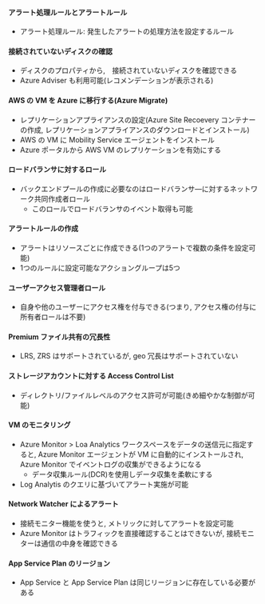 #### アラート処理ルールとアラートルール
- アラート処理ルール: 発生したアラートの処理方法を設定するルール

#### 接続されていないディスクの確認 
- ディスクのプロパティから,　接続されていないディスクを確認できる
- Azure Adviser も利用可能(レコメンデーションが表示される)

#### AWS の VM を Azure に移行する(Azure Migrate)
- レプリケーションアプライアンスの設定(Azure Site Recoevery コンテナーの作成, レプリケーションアプライアンスのダウンロードとインストール)
- AWS の VM に Mobility Service エージェントをインストール
- Azure ポータルから AWS VM のレプリケーションを有効にする

#### ロードバランサに対するロール
- バックエンドプールの作成に必要なのはロードバランサ―に対するネットワーク共同作成者ロール
  - このロールでロードバランサのイベント取得も可能

#### アラートルールの作成
- アラートはリソースごとに作成できる(1つのアラートで複数の条件を設定可能)
- 1つのルールに設定可能なアクショングループは5つ

#### ユーザーアクセス管理者ロール
- 自身や他のユーザーにアクセス権を付与できる(つまり, アクセス権の付与に所有者ロールは不要)

#### Premium ファイル共有の冗長性
- LRS, ZRS はサポートされているが, geo 冗長はサポートされていない

#### ストレージアカウントに対する Access Control List
- ディレクトリ/ファイルレベルのアクセス許可が可能(きめ細やかな制御が可能)

#### VM のモニタリング
- Azure Monitor > Loa Analytics ワークスペースをデータの送信元に指定すると, Azure Monitor エージェントが VM に自動的にインストールされ, Azure Monitor でイベントログの収集ができるようになる
  - データ収集ルール(DCR)を使用しデータ収集を柔軟にする
- Log Analytis のクエリに基づいてアラート実施が可能

#### Network Watcher によるアラート
- 接続モニター機能を使うと, メトリックに対してアラートを設定可能
- Azure Monitor はトラフィックを直接確認することはできないが, 接続モニターは通信の中身を確認できる

#### App Service Plan のリージョン
- App Service と App Service Plan は同じリージョンに存在している必要がある